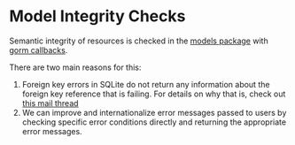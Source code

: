 # Model Integrity Checks

Semantic integrity of resources is checked in the [models package](../pkg/models/) with [gorm callbacks](https://gorm.io/docs/write_plugins.html#Callbacks).

There are two main reasons for this:

1. Foreign key errors in SQLite do not return any information about the foreign key reference that is failing. For details on why that is, check out [this mail thread](https://sqlite-users.sqlite.narkive.com/dbLQTqwB/sqlite-how-hard-is-it-to-add-the-constraint-name-to-the-foreign-key-constraint-failed-message)
2. We can improve and internationalize error messages passed to users by checking specific error conditions directly and returning the appropriate error messages.
